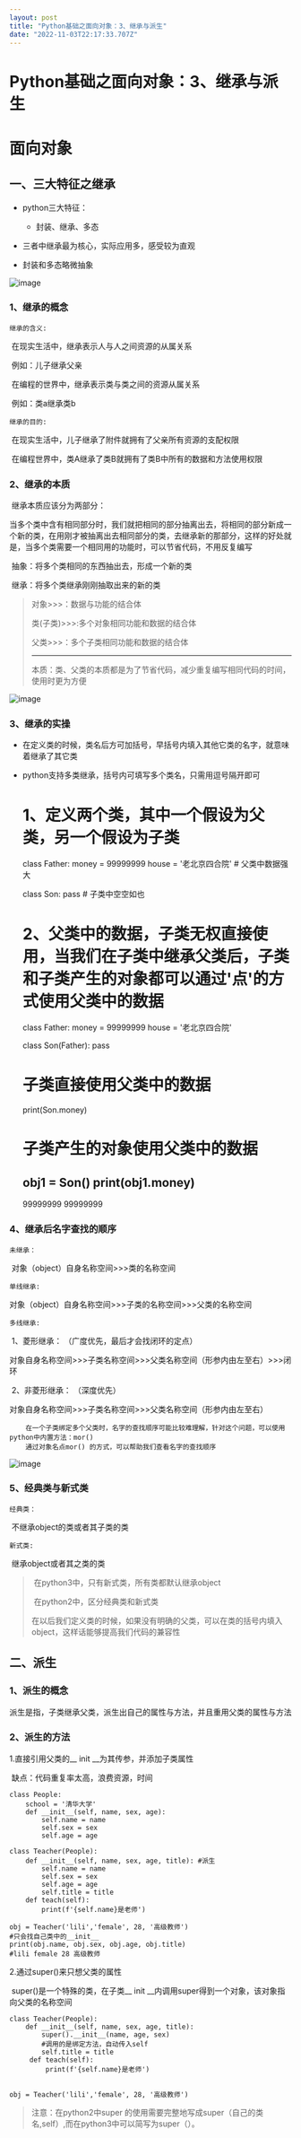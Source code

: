 ```yaml
---
layout: post
title: "Python基础之面向对象：3、继承与派生"
date: "2022-11-03T22:17:33.707Z"
---
```

Python基础之面向对象：3、继承与派生
=====================

面向对象
====

一、三大特征之继承
---------

*   python三大特征：
    
    *   封装、继承、多态
*   三者中继承最为核心，实际应用多，感受较为直观
    
*   封装和多态略微抽象
    

![image](https://img2022.cnblogs.com/blog/2987296/202211/2987296-20221103171703427-221733934.png)

### 1、继承的概念

`继承的含义:`

​ 在现实生活中，继承表示人与人之间资源的从属关系

​ 例如：儿子继承父亲

​ 在编程的世界中，继承表示类与类之间的资源从属关系

​ 例如：类a继承类b

`继承的目的:`

​ 在现实生活中，儿子继承了附件就拥有了父亲所有资源的支配权限

​ 在编程世界中，类A继承了类B就拥有了类B中所有的数据和方法使用权限

### 2、继承的本质

​ 继承本质应该分为两部分：

​ 当多个类中含有相同部分时，我们就把相同的部分抽离出去，将相同的部分新成一个新的类，在用刚才被抽离出去相同部分的类，去继承新的那部分，这样的好处就是，当多个类需要一个相同用的功能时，可以节省代码，不用反复编写

​ 抽象：将多个类相同的东西抽出去，形成一个新的类

​ 继承：将多个类继承刚刚抽取出来的新的类

> 对象>>>：数据与功能的结合体
> 
> 类(子类)>>>:多个对象相同功能和数据的结合体
> 
> 父类>>>：多个子类相同功能和数据的结合体
> 
> * * *
> 
> 本质：类、父类的本质都是为了节省代码，减少重复编写相同代码的时间，使用时更为方便

![image](https://img2022.cnblogs.com/blog/2987296/202211/2987296-20221103171722879-1897851230.png)

### 3、继承的实操

*   在定义类的时候，类名后方可加括号，早括号内填入其他它类的名字，就意味着继承了其它类
    
*   python支持多类继承，括号内可填写多个类名，只需用逗号隔开即可
    

    # 1、定义两个类，其中一个假设为父类，另一个假设为子类
    class Father: 
        money = 99999999
        house = '老北京四合院'  # 父类中数据强大
    
    class Son:
        pass  # 子类中空空如也
    
    
    # 2、父类中的数据，子类无权直接使用，当我们在子类中继承父类后，子类和子类产生的对象都可以通过'点'的方式使用父类中的数据
    class Father:
        money = 99999999
        house = '老北京四合院'
    
    
    class Son(Father):
        pass
    
    # 子类直接使用父类中的数据
    print(Son.money)
    # 子类产生的对象使用父类中的数据
    obj1 = Son()
    print(obj1.money)
    ------------------------------------------------------------------------------------
    99999999
    99999999
    

### 4、继承后名字查找的顺序

`未继承：`

​ 对象（object）自身名称空间>>>类的名称空间

`单线继承:`

​ 对象（object）自身名称空间>>>子类的名称空间>>>父类的名称空间

`多线继承:`

​ 1、菱形继承： （广度优先，最后才会找闭环的定点）

​ 对象自身名称空间>>>子类名称空间>>>父类名称空间（形参内由左至右）>>>闭环

​ 2、非菱形继承： （深度优先）

​ 对象自身名称空间>>>子类名称空间>>>父类名称空间（形参内由左至右）

    	在一个子类绑定多个父类时，名字的查找顺序可能比较难理解，针对这个问题，可以使用python中内置方法：mor()   
    	通过对象名点mor() 的方式，可以帮助我们查看名字的查找顺序
    

![image](https://img2022.cnblogs.com/blog/2987296/202211/2987296-20221103171745805-1895490715.png)

### 5、经典类与新式类

`经典类：`

​ 不继承object的类或者其子类的类

`新式类:`

​ 继承object或者其之类的类

> ​ 在python3中，只有新式类，所有类都默认继承object
> 
> ​ 在python2中，区分经典类和新式类
> 
> 在以后我们定义类的时候，如果没有明确的父类，可以在类的括号内填入object，这样话能够提高我们代码的兼容性

二、派生
----

### 1、派生的概念

​ 派生是指，子类继承父类，派生出自己的属性与方法，并且重用父类的属性与方法

### 2、派生的方法

1.直接引用父类的\_\_ init \_\_为其传参，并添加子类属性

​ 缺点：代码重复率太高，浪费资源，时间

    class People:
        school = '清华大学'
        def __init__(self, name, sex, age):
            self.name = name
            self.sex = sex
            self.age = age
    
    class Teacher(People):
        def __init__(self, name, sex, age, title): #派生
            self.name = name
            self.sex = sex
            self.age = age
            self.title = title
        def teach(self):
            print(f'{self.name}是老师')
    
    obj = Teacher('lili','female', 28, '高级教师') 
    #只会找自己类中的__init__
    print(obj.name, obj.sex, obj.age, obj.title)  
    #lili female 28 高级教师
    

2.通过super()来只想父类的属性

​ super()是一个特殊的类，在子类\_\_ init \_\_内调用super得到一个对象，该对象指向父类的名称空间

    class Teacher(People):
        def __init__(self, name, sex, age, title):
            super().__init__(name, age, sex)
            #调用的是绑定方法，自动传入self
            self.title = title
    	 def teach(self):
             print(f'{self.name}是老师')
                
                
    obj = Teacher('lili','female', 28, '高级教师') 
    

> 注意：在python2中super 的使用需要完整地写成super（自己的类名,self）,而在python3中可以简写为super（）。